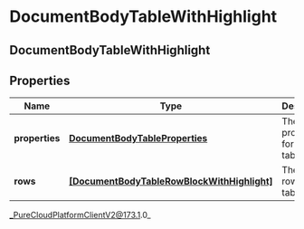 # DocumentBodyTableWithHighlight

## DocumentBodyTableWithHighlight

## Properties

|Name | Type | Description | Notes|
|------------ | ------------- | ------------- | -------------|
| **properties** | [**DocumentBodyTableProperties**](DocumentBodyTableProperties) | The properties for the table. | [optional] |
| **rows** | [**[DocumentBodyTableRowBlockWithHighlight]**]([DocumentBodyTableRowBlockWithHighlight]) | The list of rows for the table. | |



_PureCloudPlatformClientV2@173.1.0_
